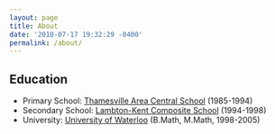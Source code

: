 ```yaml
---
layout: page
title: About
date: '2010-07-17 19:32:29 -0400'
permalink: /about/
---
```

## Education

* Primary School: [Thamesville Area Central School](https://www.lkdsb.net/school/thamesville/Pages/default.aspx) (1985-1994)
* Secondary School: [Lambton-Kent Composite School](https://www.lkdsb.net/school/lkcs/Pages/default.aspx) (1994-1998)
* University: [University of Waterloo](https://uwaterloo.ca/) (B.Math, M.Math, 1998-2005)
